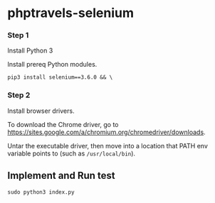 # phptravels-selenium

### Step 1

Install Python 3

Install prereq Python modules.

```
pip3 install selenium==3.6.0 && \
```

### Step 2

Install browser drivers.

To download the Chrome driver, go to https://sites.google.com/a/chromium.org/chromedriver/downloads.

Untar the executable driver, then move into a location that PATH env variable points to (such as `/usr/local/bin`).

## Implement and Run test
```
sudo python3 index.py
```



